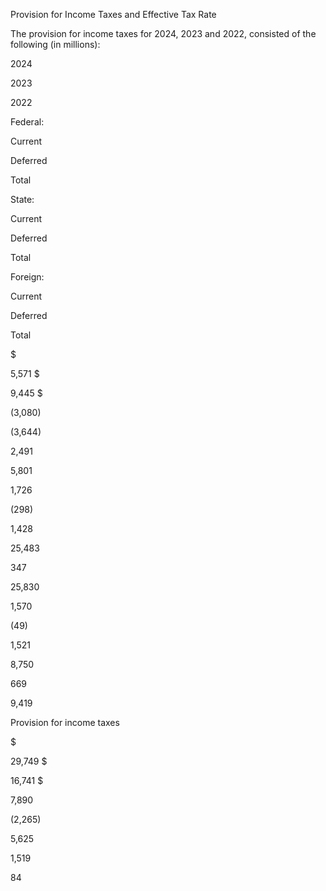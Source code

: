 Provision for Income Taxes and Effective Tax Rate

The provision for income taxes for 2024, 2023 and 2022, consisted of the following (in millions):

2024

2023

2022

Federal:

Current

Deferred

Total

State:

Current

Deferred

Total

Foreign:

Current

Deferred

Total

$

5,571  $

9,445  $

(3,080)

(3,644)

2,491

5,801

1,726

(298)

1,428

25,483

347

25,830

1,570

(49)

1,521

8,750

669

9,419

Provision for income taxes

$

29,749  $

16,741  $

7,890

(2,265)

5,625

1,519

84